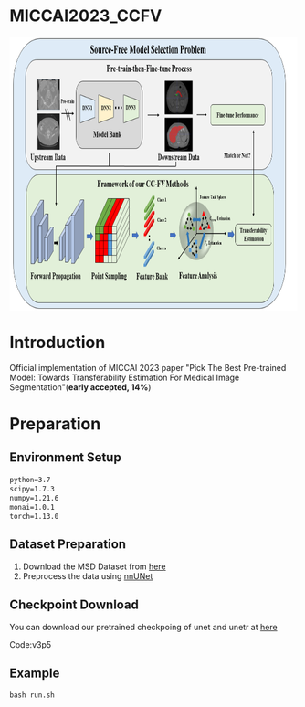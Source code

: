 # MICCAI2023_CCFV

<img src="Figs/Framework.png" width = "980" height = "480" alt="" align=center />

# Introduction

Official implementation of MICCAI 2023 paper "Pick The Best Pre-trained Model: Towards Transferability Estimation For Medical Image Segmentation"(**early accepted, 14%**)


# Preparation
## Environment Setup
    python=3.7
    scipy=1.7.3
    numpy=1.21.6
    monai=1.0.1
    torch=1.13.0

## Dataset Preparation
1. Download the MSD Dataset from [here](http://medicaldecathlon.com/)
2. Preprocess the data using [nnUNet](https://github.com/MIC-DKFZ/nnUNet)

## Checkpoint Download
You can download our pretrained checkpoing of unet
and unetr at [here](https://pan.baidu.com/s/1EU0CzI2XnvsfHj84Q7gzTw)

Code:v3p5

## Example
    bash run.sh

